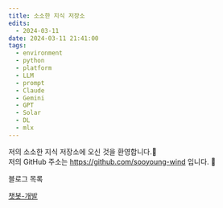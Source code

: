 ```yaml
---
title: 소소한 지식 저장소
edits:
  - 2024-03-11
date: 2024-03-11 21:41:00
tags:
  - environment
  - python
  - platform
  - LLM
  - prompt
  - Claude
  - Gemini
  - GPT
  - Solar
  - DL
  - mlx
---
```


저의 소소한 지식 저장소에 오신 것을 환영합니다.👋       
저의 GitHub 주소는 https://github.com/sooyoung-wind 입니다. 🥰

블로그 목록   

[챗봇-개발](https://sooyoung.pages.dev/챗봇-개발/)      

